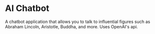 # AI Chatbot

A chatbot application that allows you to talk to influential figures such as Abraham Lincoln, Aristotle, Buddha, and more. Uses OpenAI's api.
